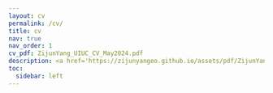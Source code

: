 ```yaml
---
layout: cv
permalink: /cv/
title: cv
nav: true
nav_order: 1
cv_pdf: ZijunYang_UIUC_CV_May2024.pdf
description: <a href='https://zijunyangeo.github.io/assets/pdf/ZijunYang_UIUC_CV_May2024.pdf' text-decoration: underline;>pdf for full CV</a>
toc:
  sidebar: left
---
```

